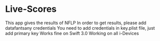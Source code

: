 # Live-Scores
This app gives the results of NFLP
In order to get results, please add datafantsany credentials
You need to add credentials in key.plist file, just add primary key
Works fine on Swift 3.0
Working on all i-Devices
